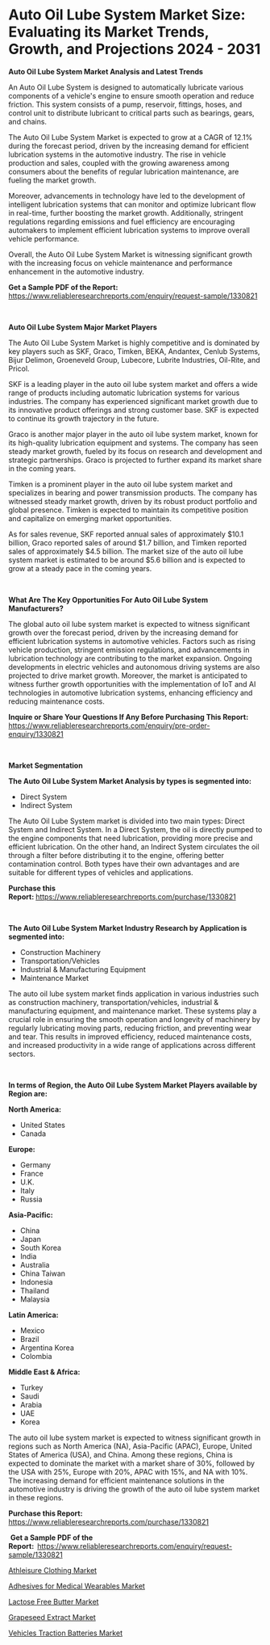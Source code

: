 <p><h1>Auto Oil Lube System Market Size: Evaluating its Market Trends, Growth, and Projections 2024 - 2031</h1></p><p><strong>Auto Oil Lube System Market Analysis and Latest Trends</strong></p>
<p><p>An Auto Oil Lube System is designed to automatically lubricate various components of a vehicle's engine to ensure smooth operation and reduce friction. This system consists of a pump, reservoir, fittings, hoses, and control unit to distribute lubricant to critical parts such as bearings, gears, and chains.</p><p>The Auto Oil Lube System Market is expected to grow at a CAGR of 12.1% during the forecast period, driven by the increasing demand for efficient lubrication systems in the automotive industry. The rise in vehicle production and sales, coupled with the growing awareness among consumers about the benefits of regular lubrication maintenance, are fueling the market growth.</p><p>Moreover, advancements in technology have led to the development of intelligent lubrication systems that can monitor and optimize lubricant flow in real-time, further boosting the market growth. Additionally, stringent regulations regarding emissions and fuel efficiency are encouraging automakers to implement efficient lubrication systems to improve overall vehicle performance.</p><p>Overall, the Auto Oil Lube System Market is witnessing significant growth with the increasing focus on vehicle maintenance and performance enhancement in the automotive industry.</p></p>
<p><strong>Get a Sample PDF of the Report:&nbsp;</strong> <a href="https://www.reliableresearchreports.com/enquiry/request-sample/1330821">https://www.reliableresearchreports.com/enquiry/request-sample/1330821</a></p>
<p>&nbsp;</p>
<p><strong>Auto Oil Lube System Major Market Players</strong></p>
<p><p>The Auto Oil Lube System Market is highly competitive and is dominated by key players such as SKF, Graco, Timken, BEKA, Andantex, Cenlub Systems, Bijur Delimon, Groeneveld Group, Lubecore, Lubrite Industries, Oil-Rite, and Pricol.</p><p>SKF is a leading player in the auto oil lube system market and offers a wide range of products including automatic lubrication systems for various industries. The company has experienced significant market growth due to its innovative product offerings and strong customer base. SKF is expected to continue its growth trajectory in the future.</p><p>Graco is another major player in the auto oil lube system market, known for its high-quality lubrication equipment and systems. The company has seen steady market growth, fueled by its focus on research and development and strategic partnerships. Graco is projected to further expand its market share in the coming years.</p><p>Timken is a prominent player in the auto oil lube system market and specializes in bearing and power transmission products. The company has witnessed steady market growth, driven by its robust product portfolio and global presence. Timken is expected to maintain its competitive position and capitalize on emerging market opportunities.</p><p>As for sales revenue, SKF reported annual sales of approximately $10.1 billion, Graco reported sales of around $1.7 billion, and Timken reported sales of approximately $4.5 billion. The market size of the auto oil lube system market is estimated to be around $5.6 billion and is expected to grow at a steady pace in the coming years.</p></p>
<p>&nbsp;</p>
<p><strong>What Are The Key Opportunities For Auto Oil Lube System Manufacturers?</strong></p>
<p><p>The global auto oil lube system market is expected to witness significant growth over the forecast period, driven by the increasing demand for efficient lubrication systems in automotive vehicles. Factors such as rising vehicle production, stringent emission regulations, and advancements in lubrication technology are contributing to the market expansion. Ongoing developments in electric vehicles and autonomous driving systems are also projected to drive market growth. Moreover, the market is anticipated to witness further growth opportunities with the implementation of IoT and AI technologies in automotive lubrication systems, enhancing efficiency and reducing maintenance costs.</p></p>
<p><strong>Inquire or Share Your Questions If Any Before Purchasing This Report:</strong> <a href="https://www.reliableresearchreports.com/enquiry/pre-order-enquiry/1330821">https://www.reliableresearchreports.com/enquiry/pre-order-enquiry/1330821</a></p>
<p>&nbsp;</p>
<p><strong>Market Segmentation</strong></p>
<p><strong>The Auto Oil Lube System Market Analysis by types is segmented into:</strong></p>
<p><ul><li>Direct System</li><li>Indirect System</li></ul></p>
<p><p>The Auto Oil Lube System market is divided into two main types: Direct System and Indirect System. In a Direct System, the oil is directly pumped to the engine components that need lubrication, providing more precise and efficient lubrication. On the other hand, an Indirect System circulates the oil through a filter before distributing it to the engine, offering better contamination control. Both types have their own advantages and are suitable for different types of vehicles and applications.</p></p>
<p><strong>Purchase this Report:&nbsp;</strong><a href="https://www.reliableresearchreports.com/purchase/1330821">https://www.reliableresearchreports.com/purchase/1330821</a></p>
<p>&nbsp;</p>
<p><strong>The Auto Oil Lube System Market Industry Research by Application is segmented into:</strong></p>
<p><ul><li>Construction Machinery</li><li>Transportation/Vehicles</li><li>Industrial & Manufacturing Equipment</li><li>Maintenance Market</li></ul></p>
<p><p>The auto oil lube system market finds application in various industries such as construction machinery, transportation/vehicles, industrial & manufacturing equipment, and maintenance market. These systems play a crucial role in ensuring the smooth operation and longevity of machinery by regularly lubricating moving parts, reducing friction, and preventing wear and tear. This results in improved efficiency, reduced maintenance costs, and increased productivity in a wide range of applications across different sectors.</p></p>
<p>&nbsp;</p>
<p><strong>In terms of Region, the Auto Oil Lube System Market Players available by Region are:</strong></p>
<p>
    <p> <strong> North America: </strong>
        <ul>
            <li>United States</li>
            <li>Canada</li>
        </ul>
        </p> 
    <p> <strong> Europe: </strong>
        <ul>
            <li>Germany</li>
            <li>France</li>
            <li>U.K.</li>
            <li>Italy</li>
            <li>Russia</li>
        </ul>
        </p> 
    <p> <strong> Asia-Pacific: </strong>
        <ul>
            <li>China</li>
            <li>Japan</li>
            <li>South Korea</li>
            <li>India</li>
            <li>Australia</li>
            <li>China Taiwan</li>
            <li>Indonesia</li>
            <li>Thailand</li>
            <li>Malaysia</li>
        </ul>
        </p> 
    <p> <strong> Latin America: </strong>
        <ul>
            <li>Mexico</li>
            <li>Brazil</li>
            <li>Argentina Korea</li>
            <li>Colombia</li>
        </ul>
        </p> 
    <p> <strong> Middle East & Africa: </strong>
        <ul>
            <li>Turkey</li>
            <li>Saudi</li>
            <li>Arabia</li>
            <li>UAE</li>
            <li>Korea</li>
        </ul>
    </p>
    </p>
<p><p>The auto oil lube system market is expected to witness significant growth in regions such as North America (NA), Asia-Pacific (APAC), Europe, United States of America (USA), and China. Among these regions, China is expected to dominate the market with a market share of 30%, followed by the USA with 25%, Europe with 20%, APAC with 15%, and NA with 10%. The increasing demand for efficient maintenance solutions in the automotive industry is driving the growth of the auto oil lube system market in these regions.</p></p>
<p><strong>Purchase this Report: </strong><a href="https://www.reliableresearchreports.com/purchase/1330821">https://www.reliableresearchreports.com/purchase/1330821</a></p>
<p>&nbsp;<strong>Get a Sample PDF of the Report:&nbsp;&nbsp;</strong><a href="https://www.reliableresearchreports.com/enquiry/request-sample/1330821">https://www.reliableresearchreports.com/enquiry/request-sample/1330821</a></p>
<p><strong></strong></p>
<p><p><a href="https://medium.com/@klebogdani/athleisure-clothing-market-furnishes-information-on-market-share-market-trends-and-market-growth-b816f4e18eb9">Athleisure Clothing Market</a></p><p><a href="https://github.com/mancsybtousav/Market-Research-Report-List-1/blob/main/adhesives-for-medical-wearables-market.md">Adhesives for Medical Wearables Market</a></p><p><a href="https://medium.com/@klebogdani/lactose-free-butter-market-analysis-and-sze-forecasted-for-period-from-2024-to-2031-7b0956c75e11">Lactose Free Butter Market</a></p><p><a href="https://medium.com/@klebogdani/grapeseed-extract-market-research-report-its-history-and-forecast-2024-to-2031-a83d320c1fa6">Grapeseed Extract Market</a></p><p><a href="https://github.com/AKSHATREPORTPRIME/Market-Research-Report-List-3/blob/main/vehicles-traction-batteries-market.md">Vehicles Traction Batteries Market</a></p></p>